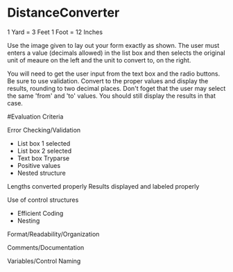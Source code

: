 # DistanceConverter

1 Yard = 3 Feet
1 Foot = 12 Inches

Use the image given to lay out your form exactly as shown.
The user must enters a value (decimals allowed) in the list box and then selects the original
unit of meaure on the left and the unit to convert to, on the right.

You will need to get the user input from the text box and the radio buttons. Be sure to use validation.
Convert to the proper values and display the results, rounding to two decimal places.
Don't foget that the user may select the same 'from' and 'to' values. You should still display the results in that case.



#Evaluation Criteria

Error Checking/Validation
- List box 1 selected
- List box 2 selected
- Text box Tryparse	
- Positive values	
- Nested structure

Lengths converted properly
Results displayed and labeled properly
  
Use of control structures
- Efficient Coding
- Nesting

Format/Readability/Organization

Comments/Documentation

Variables/Control Naming
